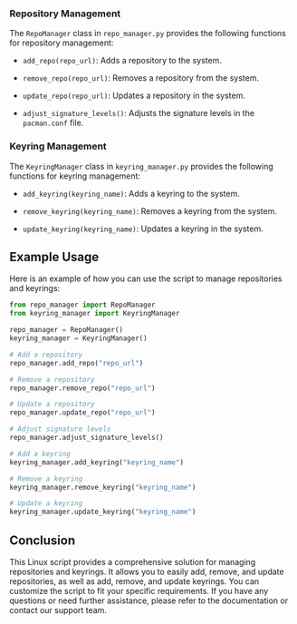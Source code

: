 ### Repository Management

The `RepoManager` class in `repo_manager.py` provides the following functions for repository management:

- `add_repo(repo_url)`: Adds a repository to the system.

- `remove_repo(repo_url)`: Removes a repository from the system.

- `update_repo(repo_url)`: Updates a repository in the system.

- `adjust_signature_levels()`: Adjusts the signature levels in the `pacman.conf` file.

### Keyring Management

The `KeyringManager` class in `keyring_manager.py` provides the following functions for keyring management:

- `add_keyring(keyring_name)`: Adds a keyring to the system.

- `remove_keyring(keyring_name)`: Removes a keyring from the system.

- `update_keyring(keyring_name)`: Updates a keyring in the system.

## Example Usage

Here is an example of how you can use the script to manage repositories and keyrings:

```python
from repo_manager import RepoManager
from keyring_manager import KeyringManager

repo_manager = RepoManager()
keyring_manager = KeyringManager()

# Add a repository
repo_manager.add_repo("repo_url")

# Remove a repository
repo_manager.remove_repo("repo_url")

# Update a repository
repo_manager.update_repo("repo_url")

# Adjust signature levels
repo_manager.adjust_signature_levels()

# Add a keyring
keyring_manager.add_keyring("keyring_name")

# Remove a keyring
keyring_manager.remove_keyring("keyring_name")

# Update a keyring
keyring_manager.update_keyring("keyring_name")
```

## Conclusion

This Linux script provides a comprehensive solution for managing repositories and keyrings. It allows you to easily add, remove, and update repositories, as well as add, remove, and update keyrings. You can customize the script to fit your specific requirements. If you have any questions or need further assistance, please refer to the documentation or contact our support team.
